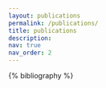 ```yaml
---
layout: publications
permalink: /publications/
title: publications
description:
nav: true
nav_order: 2
---
```


<!-- _pages/publications.md -->
<div class="publications">

{% bibliography %}

</div>
